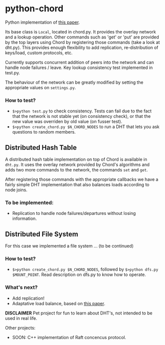 python-chord
============

Python implementation of [this paper](http://pdos.csail.mit.edu/papers/chord:sigcomm01/chord_sigcomm.pdf).

Its base class is `Local`, located in chord.py. It provides the overlay network and
a lookup operation. Other commands such as 'get' or 'put' are provided by the top
layers using Chord by registering those commands (take a look at dht.py). This provides
enough flexibility to add replication, re-distribution of keys/load, custom protocols, 
etc.

Currently supports concurrent addition of peers into the network and can handle node
failures / leave. Key lookup consistency test implemented in test.py.

The behaviour of the network can be greatly modified by setting the appropriate values 
on `settings.py`.

### How to test?
- `$>python test.py` to check consistency. Tests can fail due to the fact that the network is not stable yet (on consistency check), or that the new value was overriden by old value (on fusser test).
- `$>python create_chord.py $N_CHORD_NODES` to run a DHT that lets you ask questions to random members.

## Distributed Hash Table
A distributed hash table implementation on top of Chord is available in `dht.py`. It 
uses the overlay network provided by Chord's algorithms and adds two more commands to
the network, the commands `set` and `get`.

After registering those commands with the appropriate callbacks we have a fairly 
simple DHT implementation that also balances loads according to node joins.

### To be implemented:
- Replication to handle node failures/departures without losing information.

## Distributed File System
For this case we implemented a file system ... (to be continued)

### How to test?
- `$>python create_chord.py $N_CHORD_NODES`, followed by `$>python dfs.py 
$MOUNT_POINT`. Read description on dfs.py to know how to operate.

### What's next?

- Add replication!
- Adaptative load balance, based on [this paper](http://members.unine.ch/pascal.felber/publications/ICCCN-06.pdf).

**DISCLAIMER**
Pet project for fun to learn about DHT's, not intended to be used in real life.

Other projects:
 - SOON: C++ implementation of Raft concencus protocol.